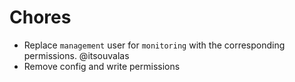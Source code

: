 # Chores

* Replace `management` user for `monitoring` with the corresponding permissions. @itsouvalas
* Remove config and write permissions